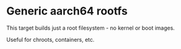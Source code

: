 # Generic aarch64 rootfs
This target builds just a root filesystem - no kernel or boot images.

Useful for chroots, containers, etc.
